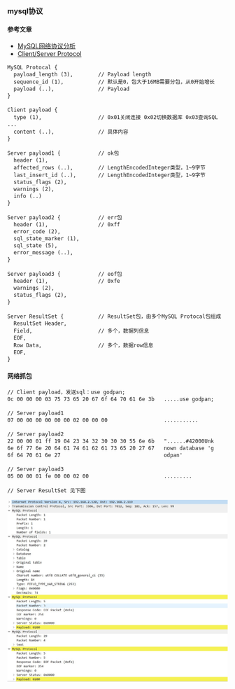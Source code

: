 ### mysql协议

#### 参考文章
* [MySQL网络协议分析](https://scala.cool/2017/11/mysql-protocol/)
* [Client/Server Protocol](https://dev.mysql.com/doc/dev/mysql-server/latest/PAGE_PROTOCOL.html#protocol_overview)

```
MySQL Protocal {
  payload_length (3),        // Payload length
  sequence_id (1),           // 默认是0，包大于16MB需要分包，从0开始增长
  payload (..),              // Payload
}

Client payload {
  type (1),                  // 0x01关闭连接 0x02切换数据库 0x03查询SQL ... 
  content (..),              // 具体内容
}

Server payload1 {            // ok包
  header (1),
  affected_rows (..),        // LengthEncodedInteger类型，1~9字节
  last_insert_id (..),       // LengthEncodedInteger类型，1~9字节
  status_flags (2),
  warnings (2),
  info (..)
}

Server payload2 {            // err包
  header (1),                // 0xff
  error_code (2),
  sql_state_marker (1),
  sql_state (5),
  error_message (..),
}

Server payload3 {            // eof包
  header (1),                // 0xfe
  warnings (2),
  status_flags (2),
}

Server ResultSet {           // ResultSet包，由多个MySQL Protocal包组成
  ResultSet Header,             
  Field,                     // 多个，数据列信息
  EOF,
  Row Data,                  // 多个，数据row信息
  EOF,
}
```

#### 网络抓包
```
// Client payload，发送sql：use godpan;
0c 00 00 00 03 75 73 65 20 67 6f 64 70 61 6e 3b   .....use godpan;

// Server payload1
07 00 00 00 00 00 00 02 00 00 00                  ...........

// Server payload2
22 00 00 01 ff 19 04 23 34 32 30 30 30 55 6e 6b   "......#42000Unk
6e 6f 77 6e 20 64 61 74 61 62 61 73 65 20 27 67   nown database 'g
6f 64 70 61 6e 27                                 odpan'

// Server payload3
05 00 00 01 fe 00 00 02 00                        .........

// Server ResultSet 见下图
```

![](../images/mysql_protocal.jpg)
